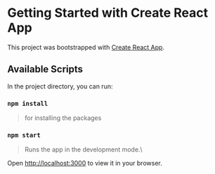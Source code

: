 # Getting Started with Create React App



This project was bootstrapped with [Create React App](https://github.com/facebook/create-react-app).



## Available Scripts



In the project directory, you can run:


### `npm install`

>for installing the packages
### `npm start`

>Runs the app in the development mode.\

Open [http://localhost:3000](http://localhost:3000) to view it in your browser.
